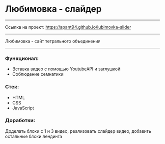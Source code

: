# Любимовка - слайдер
____________________
Ссылка на проект: https://apant94.github.io/lubimovka-slider
____________________
Любимовка - сайт тетрального объединения
____________________  
### Функционал:  
- Вставка видео с помощью YoutubeAPI и заглушкой  
- Соблюдение семнатики

### Стек:  
- HTML  
- CSS  
- JavaScript  

### Доработки:  
Доделать блоки с 1 и 3 видео, реализовать слайдер видео, добавить остальные блоки лендинга
